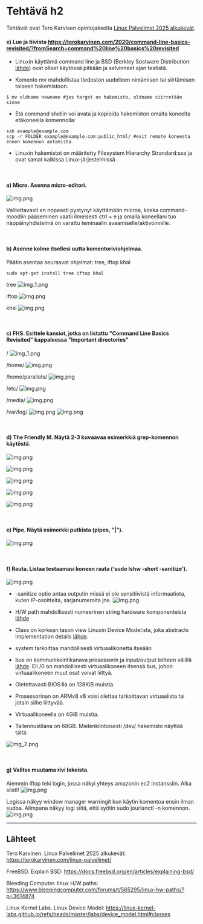 # Tehtävä h2

Tehtävät ovat Tero Karvisen opintojaksolta [Linux Palvelimet 2025 alkukevät](https://terokarvinen.com/linux-palvelimet/).

#### x) Lue ja tiivista https://terokarvinen.com/2020/command-line-basics-revisited/?fromSearch=command%20line%20basics%20revisited

- Linuxin käyttämä command line ja BSD (Berkley Sostware Distribution: [lähde](https://docs.freebsd.org/en/articles/explaining-bsd/)) ovat olleet käytössä pitkään ja selvinneet ajan testistä.

- Komento mv mahdollistaa tiedoston uudelleen nimämisen tai siirtämisen toiseen hakemistoon.

```
$ mv oldname newname #jos target on hakemisto, oldname siirretään sinne
```

- Etä command shellin voi avata ja kopioida hakemiston omalta koneelta etäkoneella komennolla:

```
ssh example@example.com
scp -r FOLDER example@example.com:public_html/ #exit remote koneesta ennen komennon antamista
```

- Linuxin hakemistot on määritetty Filesystem Hierarchy Strandard:ssa ja ovat samat kaikissa Linux-järjestelmissä.

<br>

#### a) Micro. Asenna micro-editori.

![img.png](images/h2/micro-install.png)

Valitettavasti en nopeasti pystynyt käyttämään microa, koska command-moodiin pääseminen vaatii ilmeisesti ctrl + e ja omalla koneellani tuo näppäinyhdistelmä on varattu teminaalin avaamiselle/aktivoinnille.

<br>

#### b) Asenne kolme itsellesi uutta komentoriviohjelmaa.

Päätin asentaa seuraavat ohjelmat: tree, iftop khal

```
sudo apt-get install tree iftop khal
```

tree
![img_1.png](images/h2/tree.png)

iftop
![img.png](images/h2/iftop.png)

khal
![img.png](images/h2/khal.png)

<br>

#### c) FHS. Esittele kansiot, jotka on listattu "Command Line Basics Revisited" kappaleessa "Important directories"

/
![img_1.png](images/h2/root.png)

/home/
![img.png](images/h2/home.png)

/home/parallels/
![img.png](images/h2/home-user.png)

/etc/
![img.png](images/h2/etc.png)

/media/
![img.png](images/h2/media.png)

/var/log/
![img.png](images/h2/var-log.png)
![img.png](images/h2/catvarlog.png)

<br>

#### d)  The Friendly M. Näytä 2-3 kuvaavaa esimerkkiä grep-komennon käytöstä.

![img.png](images/h2/grep1.png)

![img.png](images/h2/grep2.png)

![img.png](images/h2/grep3.png)

![img.png](images/h2/grep4.png)

![img.png](images/h2/grep5.png)

<br>

#### e)  Pipe. Näytä esimerkki putkista (pipes, "|").

![img.png](images/h2/pipe.png)

<br>

#### f) Rauta. Listaa testaamasi koneen rauta (‘sudo lshw -short -sanitize’).

![img.png](images/h2/lshw.png)

- -sanitize optio antaa outputin missä ei ole  sensitiivistä informaatiota, kuten IP-osoitteita, sarjanumeroita jne.
![img.png](images/h2/sanitaze.png)

- H/W path mahdollisesti numeerinen string hardware komponenteista [lähde](https://www.bleepingcomputer.com/forums/t/565295/linux-hw-paths/?p=3614874)

- Class on korkean tason view Linuxin Device Model:sta, joka abstracts implementation details [lähde](https://linux-kernel-labs.github.io/refs/heads/master/labs/device_model.html#classes). 

- system tarkoittaa mahdollisesti virtuaalikonetta itseään

- bus on kommunikointikanava prosessorin ja input/output laitteen välillä [lähde](https://linux-kernel-labs.github.io/refs/heads/master/labs/device_model.html#buses). Eli /0 on mahdollisesti virtuaalikoneen itsensä bus, johon virtuaalikoneen muut osat voivat liittyä.

- Oletettavasti BIOS:lla on 128KiB muistia.

- Prosessorinan on ARMv8 v8 voisi olettaa tarkoittavan virtuaalista tai jotain siihe liittyvää.

- Virtuaalikoneella on 4GiB muistia.

- Tallennustilana on 68GB. Mielenkiintoisesti /dev/ hakemisto näyttää tältä:

![img_2.png](images/h2/dev.png)

<br>

#### g) Valitse muutama rivi lokeista.

Aiemmin iftop teki login, jossa näkyi yhteys amazonin ec2 instanssiin. Aika siisti!
![img.png](images/h2/iftop.png)


Logissa näkyy window manager warningit kun käytin komentoa ensin ilman sudoa. Alimpana näkyy logi siitä, että syötin sudo jourlanctl -n komennon.
![img.png](images/h2/journalctl.png)




---

## Lähteet

Tero Karvinen. Linux Palvelimet 2025 alkukevät: https://terokarvinen.com/linux-palvelimet/

FreeBSD. Explain BSD: https://docs.freebsd.org/en/articles/explaining-bsd/

Bleeding Computer. linux H/W paths: https://www.bleepingcomputer.com/forums/t/565295/linux-hw-paths/?p=3614874

Linux Kernel Labs. Linux Device Model: https://linux-kernel-labs.github.io/refs/heads/master/labs/device_model.html#classes






